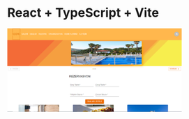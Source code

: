 # React + TypeScript + Vite

<img width="400px" height="auto" src="./src/assets/homePageView.png" />
